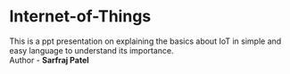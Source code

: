 # Internet-of-Things
This is a ppt presentation on explaining the basics about IoT in simple and easy language to understand its importance.
<br>
Author - <b>Sarfraj Patel</b>
